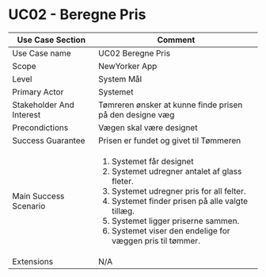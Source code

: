 # UC02 - Beregne Pris


|  Use Case Section | Comment | 
| ------------------- | ------------ | 
| Use Case name | UC02 Beregne Pris | 
| Scope| NewYorker App | 
| Level | System Mål | 
| Primary Actor | Systemet | 
| Stakeholder And Interest |	Tømreren ønsker at kunne finde prisen på den designe væg| 
| Precondictions | Vægen skal være designet | 
| Success Guarantee | Prisen er fundet og givet til Tømmeren | 
| Main Success Scenario  | <ol><li>Systemet får designet</li><li>Systemet udregner antalet af glass fleter.</li><li>Systemet udregner pris for all felter.</li><li>Systemet finder prisen på alle valgte tillæg.</li><li>Systemet ligger priserne sammen.</li><li>Systemet viser den endelige for væggen pris til tømmer.</li></ol>
| Extensions| N/A | 
